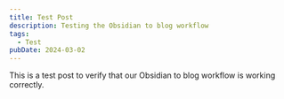 ```yaml
---
title: Test Post
description: Testing the Obsidian to blog workflow
tags:
  - Test
pubDate: 2024-03-02
---
```


This is a test post to verify that our Obsidian to blog workflow is working correctly. 